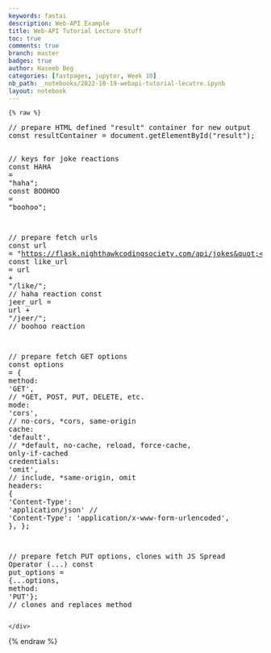 ```yaml
---
keywords: fastai
description: Web-API Example
title: Web-API Tutorial Lecture Stuff
toc: true
comments: true 
branch: master
badges: true
author: Haseeb Beg
categories: [fastpages, jupyter, Week 10]
nb_path: _notebooks/2022-10-19-webapi-tutorial-lecutre.ipynb
layout: notebook
---
```


<!--
#################################################
### THIS FILE WAS AUTOGENERATED! DO NOT EDIT! ###
#################################################
# file to edit: _notebooks/2022-10-19-webapi-tutorial-lecutre.ipynb
-->

<div class="container" id="notebook-container">
        
    {% raw %}
    
<div class="cell border-box-sizing code_cell rendered">
<div class="input">

<div class="inner_cell">
    <div class="input_area">
<div class=" highlight hl-javascript"><pre><span></span><span class="c1">// prepare HTML defined &quot;result&quot; container for new output</span>
<span class="kr">const</span> <span class="nx">resultContainer</span> <span class="o">=</span> <span class="nb">document</span><span class="p">.</span><span class="nx">getElementById</span><span class="p">(</span><span class="s2">&quot;result&quot;</span><span class="p">);</span>

<span class="c1">// keys for joke reactions</span>
<span class="kr">const</span> <span class="nx">HAHA</span> <span class="o">=</span> <span class="s2">&quot;haha&quot;</span><span class="p">;</span>
<span class="kr">const</span> <span class="nx">BOOHOO</span> <span class="o">=</span> <span class="s2">&quot;boohoo&quot;</span><span class="p">;</span>

<span class="c1">// prepare fetch urls</span>
<span class="kr">const</span> <span class="nx">url</span> <span class="o">=</span> <span class="s2">&quot;https://flask.nighthawkcodingsociety.com/api/jokes&quot;</span><span class="p">;</span>
<span class="kr">const</span> <span class="nx">like_url</span> <span class="o">=</span> <span class="nx">url</span> <span class="o">+</span> <span class="s2">&quot;/like/&quot;</span><span class="p">;</span>  <span class="c1">// haha reaction</span>
<span class="kr">const</span> <span class="nx">jeer_url</span> <span class="o">=</span> <span class="nx">url</span> <span class="o">+</span> <span class="s2">&quot;/jeer/&quot;</span><span class="p">;</span>  <span class="c1">// boohoo reaction</span>

<span class="c1">// prepare fetch GET options</span>
<span class="kr">const</span> <span class="nx">options</span> <span class="o">=</span> <span class="p">{</span>
  <span class="nx">method</span><span class="o">:</span> <span class="s1">&#39;GET&#39;</span><span class="p">,</span> <span class="c1">// *GET, POST, PUT, DELETE, etc.</span>
  <span class="nx">mode</span><span class="o">:</span> <span class="s1">&#39;cors&#39;</span><span class="p">,</span> <span class="c1">// no-cors, *cors, same-origin</span>
  <span class="nx">cache</span><span class="o">:</span> <span class="s1">&#39;default&#39;</span><span class="p">,</span> <span class="c1">// *default, no-cache, reload, force-cache, only-if-cached</span>
  <span class="nx">credentials</span><span class="o">:</span> <span class="s1">&#39;omit&#39;</span><span class="p">,</span> <span class="c1">// include, *same-origin, omit</span>
  <span class="nx">headers</span><span class="o">:</span> <span class="p">{</span>
    <span class="s1">&#39;Content-Type&#39;</span><span class="o">:</span> <span class="s1">&#39;application/json&#39;</span>
    <span class="c1">// &#39;Content-Type&#39;: &#39;application/x-www-form-urlencoded&#39;,</span>
  <span class="p">},</span>
<span class="p">};</span>

<span class="c1">// prepare fetch PUT options, clones with JS Spread Operator (...)</span>
<span class="kr">const</span> <span class="nx">put_options</span> <span class="o">=</span> <span class="p">{...</span><span class="nx">options</span><span class="p">,</span> <span class="nx">method</span><span class="o">:</span> <span class="s1">&#39;PUT&#39;</span><span class="p">};</span> <span class="c1">// clones and replaces method</span>
</pre></div>

    </div>
</div>
</div>

</div>
    {% endraw %}

</div>
 

